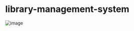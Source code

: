 # library-management-system
![image](https://github.com/user-attachments/assets/9ce1baec-19f2-435a-81ff-9c0b935ca06a)



